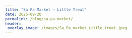 ```yaml
---
title: "Sa Pa Market – Little Treat"
date: 2025-09-20
permalink: /blog/sa-pa-market/
header:
 overlay_image: /images/Sa_Pa_market_Little_treat.jpeg
---
```

